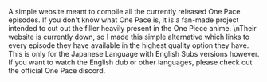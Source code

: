 A simple website meant to compile all the currently released One Pace episodes.
If you don't know what One Pace is, it is a fan-made project intended to cut out the filler heavily present in the One Piece anime. \nTheir website is currently down, so I made this simple alternative which links to every episode they have available in the highest quality option they have.
This is only for the Japanese Language with English Subs versions however. If you want to watch the English dub or other languages, please check out the official One Pace discord.
